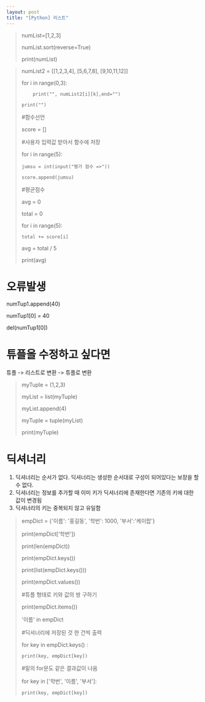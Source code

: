 ```yaml
---
layout: post
title: "[Python] 리스트"
---
```

> numList=[1,2,3]
> 
> numList.sort(reverse=True)
> 
> print(numList)


> numList2 = [[1,2,3,4], [5,6,7,8], [9,10,11,12]]
> 
> 
> for i in range(0,3):
> 
>         print("", numList2[i][k],end="")
> 
>     print("")
> 
> #함수선언
> 
> score = []
> 
> #사용자 입력값 받아서 함수에 저장
> 
> for i in range(5):
> 
>     jumsu = int(input("평가 점수 =>"))
> 
>     score.append(jumsu)
> 
> #평균점수
> 
> avg = 0
> 
> total = 0
> 
> for i in range(5):
> 
>     total += score[i]
> 
> avg = total / 5
> 
> 
> print(avg)


# 오류발생
numTup1.append(40)

numTup1[0] = 40

del(numTup1[0])

# 튜플을 수정하고 싶다면
튜플 -> 리스트로 변환 -> 튜플로 변환

> myTuple = (1,2,3)
> 
> myList = list(myTuple)
> 
> myList.append(4)
> 
> myTuple = tuple(myList)
> 
> print(myTuple)

# 딕셔너리
1. 딕셔너리는 순서가 없다. 딕셔너리는 생성한 순서대로 구성이 되어있다는 보장을 할 수 없다.
2. 딕셔너리는 정보를 추가할 때 이미 키가 딕셔너리에 존재한다면 기존의 키에 대한 값이 변경됨
3. 딕셔너리의 키는 중복되지 않고 유일함

> empDict = {'이름': '홍길동', '학번': 1000, '부서':'케이팝'}
> 
> print(empDict['학번'])
> 
> print(len(empDict))
> 
> print(empDict.keys())
> 
> print(list(empDict.keys()))
> 
> print(empDict.values())
> 
> #튜플 형태로 키와 값의 쌍 구하기
> 
> print(empDict.items())
> 
> '이름' in empDict
> 
> #딕셔너리에 저장된 것 한 건씩 출력
> 
> for key in empDict.keys() :
> 
>     print(key, empDict[key])
>     
> #밑의 for문도 같은 결과값이 나옴
> 
> for key in ['학번', '이름', '부서']:
> 
>     print(key, empDict[key])
